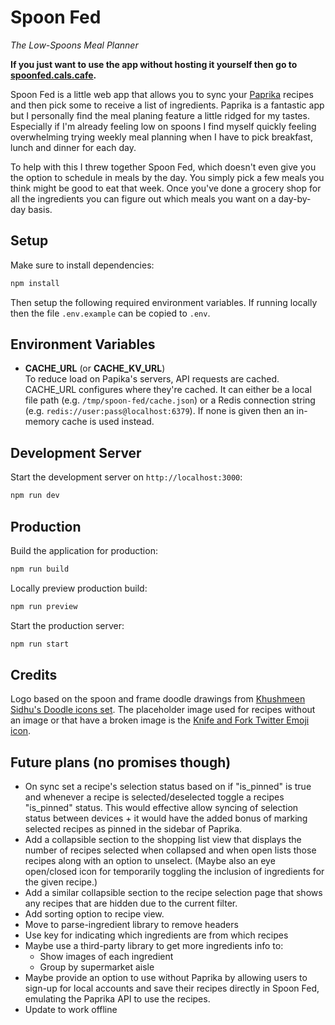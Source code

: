 # Spoon Fed
*The Low-Spoons Meal Planner*

**If you just want to use the app without hosting it yourself then go to [spoonfed.cals.cafe](https://spoonfed.cals.cafe).**

Spoon Fed is a little web app that allows you to sync your [Paprika](https://www.paprikaapp.com/) recipes and then pick some to receive a list of ingredients. Paprika is a fantastic app but I personally find the meal planing feature a little ridged for my tastes. Especially if I'm already feeling low on spoons I find myself quickly feeling overwhelming trying weekly meal planning when I have to pick breakfast, lunch and dinner for each day.

To help with this I threw together Spoon Fed, which doesn't even give you the option to schedule in meals by the day. You simply pick a few meals you think might be good to eat that week. Once you've done a grocery shop for all the ingredients you can figure out which meals you want on a day-by-day basis.

## Setup

Make sure to install dependencies:

```bash
npm install
```

Then setup the following required environment variables. If running locally then the file `.env.example` can be copied to `.env`.

## Environment Variables
  - **CACHE_URL** (or **CACHE_KV_URL**)\
    To reduce load on Papika's servers, API requests are cached. CACHE_URL configures where they're cached. It can either be a local file path (e.g. `/tmp/spoon-fed/cache.json`) or a Redis connection string (e.g. `redis://user:pass@localhost:6379`). If none is given then an in-memory cache is used instead.

## Development Server

Start the development server on `http://localhost:3000`:
```bash
npm run dev
```

## Production

Build the application for production:
```bash
npm run build
```

Locally preview production build:
```bash
npm run preview
```

Start the production server:
```bash
npm run start
```

## Credits
Logo based on the spoon and frame doodle drawings from [Khushmeen Sidhu's Doodle icons set](https://khushmeen.com/icons.html). The placeholder image used for recipes without an image or that have a broken image is the [Knife and Fork Twitter Emoji icon](https://iconscout.com/free-icon/fork-and-knife-cooking-kitchen-emoj-symbol).

## Future plans (no promises though)
- On sync set a recipe's selection status based on if "is_pinned" is true and whenever a recipe is selected/deselected toggle a recipes "is_pinned" status. This would effective allow syncing of selection status between devices + it would have the added bonus of marking selected recipes as pinned in the sidebar of Paprika.
- Add a collapsible section to the shopping list view that displays the number of recipes selected when collapsed and when open lists those recipes along with an option to unselect. (Maybe also an eye open/closed icon for temporarily toggling the inclusion of ingredients for the given recipe.)
- Add a similar collapsible section to the recipe selection page that shows any recipes that are hidden due to the current filter.
- Add sorting option to recipe view.
- Move to parse-ingredient library to remove headers
- Use key for indicating which ingredients are from which recipes
- Maybe use a third-party library to get more ingredients info to:
  - Show images of each ingredient
  - Group by supermarket aisle
- Maybe provide an option to use without Paprika by allowing users to sign-up for local accounts and save their recipes directly in Spoon Fed, emulating the Paprika API to use the recipes.
- Update to work offline